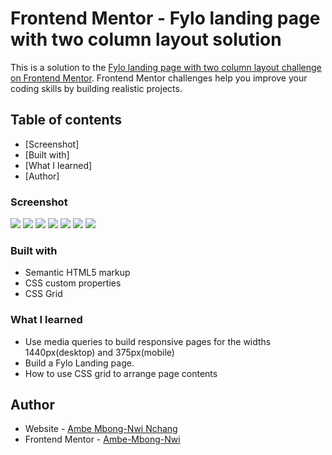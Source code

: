 # Frontend Mentor - Fylo landing page with two column layout solution

This is a solution to the [Fylo landing page with two column layout challenge on Frontend Mentor](https://www.frontendmentor.io/challenges/fylo-landing-page-with-two-column-layout-5ca5ef041e82137ec91a50f5). Frontend Mentor challenges help you improve your coding skills by building realistic projects. 


## Table of contents

  - [Screenshot]
  - [Built with]
  - [What I learned]
  - [Author]

### Screenshot

![](img/Screenshot%20(1).png)
![](img/Screenshot%20(2).png)
![](img/Screenshot%20(333).png)
![](img/Screenshot%20(334).png)
![](img/Screenshot%20(335).png)
![](img/Screenshot%20(336).png)
![](img/Screenshot%20(337).png)

### Built with

- Semantic HTML5 markup
- CSS custom properties
- CSS Grid

### What I learned

- Use media queries to build responsive pages for the widths 1440px(desktop) and 375px(mobile)
- Build a Fylo Landing page.
- How to use CSS grid to arrange page contents

## Author

- Website - [Ambe Mbong-Nwi Nchang](https://github.com/Ambe-Mbong-Nwi)
- Frontend Mentor - [Ambe-Mbong-Nwi](https://www.frontendmentor.io/profile/Ambe-Mbong-Nwi)
